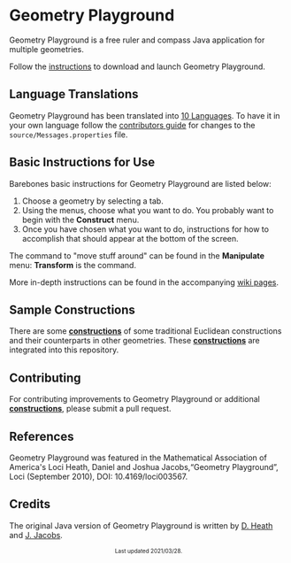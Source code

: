 # Geometry Playground
Geometry Playground is a free ruler and compass Java application for multiple geometries.  

Follow the [instructions](https://github.com/joshicola/geometry_playground_java/wiki/Instructions#-installation-and-launch) to download and launch Geometry Playground.

## Language Translations
Geometry Playground has been translated into [10 Languages](https://github.com/joshicola/geometry_playground_java/wiki/Instructions#languages). To have it in your own language follow the [contributors guide](CONTRIBUTING.md) for changes to the `source/Messages.properties` file.

## Basic Instructions for Use
Barebones basic instructions for Geometry Playground are listed below:

1.  Choose a geometry by selecting a tab.
2.  Using the menus, choose what you want to do. You probably want to begin with the **Construct** menu.
3.  Once you have chosen what you want to do, instructions for how to accomplish that should appear at the bottom of the screen.

The command to "move stuff around" can be found in the **Manipulate** menu: **Transform** is the command.

More in-depth instructions can be found in the accompanying [wiki pages](https://github.com/joshicola/geometry_playground_java/wiki/Instructions#instructions-for-use).

## Sample Constructions
There are some [**constructions**](Constructions) of some traditional Euclidean constructions and their counterparts in other geometries. These [**constructions**](Constructions) are integrated into this repository.

## Contributing
For contributing improvements to Geometry Playground or additional [**constructions**](Constructions), please submit a pull request.  

## References
Geometry Playground was featured in the Mathematical Association of America's Loci
Heath, Daniel and Joshua Jacobs,“Geometry Playground”, Loci (September 2010), DOI: 10.4169/loci003567.

## Credits
The original Java version of Geometry Playground is written by [D. Heath](https://github.com/deejHeath) and [J. Jacobs](https://github.com/joshicola).


<center><font size="-2">
Last updated 2021/03/28.
</font></center>
